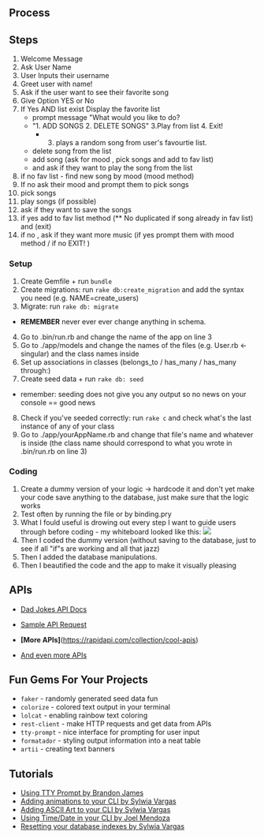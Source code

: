 ## Process
## Steps 
1. Welcome Message
2. Ask User Name
3. User Inputs their username
4. Greet user with name!
5. Ask if the user want to see their favorite song
6. Give Option YES or No
7. If Yes AND list exist Display the favorite list
   - prompt message "What would you like to do? 
   - "1. ADD SONGS 2. DELETE SONGS" 3.Play from list 4. Exit! 
        - 3. plays a random song from user's favourtie list.
   - delete song from the list
   - add song (ask for mood , pick songs and add to fav list)
   - and ask if they want to play the song from the list
8. if no fav list - find new song by mood (mood method)
9. If no ask their mood and prompt them to pick songs
10.  pick songs
11. play songs (if possible)
12. ask if they want to save the songs
13. if yes add to fav list method (** No duplicated if song already in fav list) and (exit)
14. if no , ask if they want more music
    (if yes prompt them with mood method / if no EXIT! )
### Setup
1. Create Gemfile + run `bundle`
2. Create migrations: run `rake db:create_migration` and add the syntax you need (e.g. NAME=create_users)
3. Migrate: run `rake db: migrate`
* **REMEMBER** never ever ever change anything in schema.
4. Go to .bin/run.rb and change the name of the app on line 3
5. Go to ./app/models and change the names of the files (e.g. User.rb <- singular) and the class names inside
6. Set up associations in classes (belongs_to / has_many / has_many through:)
7. Create seed data + run `rake db: seed`
* remember: seeding does not give you any output so no news on your console == good news
8. Check if you've seeded correctly: run `rake c` and check what's the last instance of any of your class 
9. Go to ./app/yourAppName.rb and change that file's name and whatever is inside (the class name should correspond to what you wrote in .bin/run.rb on line 3)

### Coding
1. Create a dummy version of your logic -> hardcode it and don't yet make your code save anything to the database, just make sure that the logic works
2. Test often by running the file or by binding.pry
3. What I fould useful is drowing out every step I want to guide users through before coding - my whiteboard looked like this:
![](Sunday.jpg)
4. Then I coded the dummy version (without saving to the database, just to see if all "if"s are working and all that jazz)
5. Then I added the database manipulations.
6. Then I beautified the code and the app to make it visually pleasing

## APIs

- [Dad Jokes API Docs](https://icanhazdadjoke.com/api)
- [Sample API Request](https://icanhazdadjoke.com/api#fetch-a-random-dad-joke)

- **[More APIs]**(https://rapidapi.com/collection/cool-apis)
- [And even more APIs](https://medium.com/@vicbergquist/18-fun-apis-for-your-next-project-8008841c7be9)

## Fun Gems For Your Projects
- `faker` - randomly generated seed data fun
- `colorize` - colored text output in your terminal
- `lolcat` - enabling rainbow text coloring
- `rest-client` - make HTTP requests and get data from APIs
- `tty-prompt` - nice interface for prompting for user input
- `formatador` - styling output information into a neat table
- `artii` - creating text banners

## Tutorials
- [Using TTY Prompt by Brandon James](https://medium.com/@brandonj2858/benefits-of-using-tty-prompt-for-my-first-project-e5cfbc598a62)
- [Adding animations to your CLI by Sylwia Vargas](https://medium.com/better-programming/add-an-animation-or-a-giph-to-your-ruby-cli-29952e8c46ea)
- [Adding ASCII Art to your CLI by Sylwia Vargas](https://medium.com/@sylwiavargas/adding-pictures-to-your-ruby-cli-4252b89823a)
- [Using Time/Date in your CLI by Joel Mendoza](https://medium.com/@joelmendza173/ruby-date-time-for-dummies-9f45518bab64)
- [Resetting your database indexes by Sylwia Vargas]()
